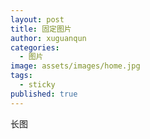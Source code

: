 ```yaml
---
layout: post
title: 固定图片
author: xuguanqun
categories:
  - 图片
image: assets/images/home.jpg
tags:
  - sticky
published: true
---
```

长图
